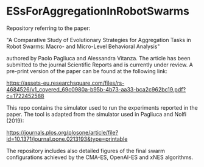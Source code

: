 # ESsForAggregationInRobotSwarms

Repository referring to the paper:

"A Comparative Study of Evolutionary Strategies for Aggregation Tasks in Robot Swarms: Macro- and Micro-Level Behavioral Analysis"

authored by Paolo Pagliuca and Alessandra Vitanza. The article has been submitted to the journal Scientific Reports and is currently under review.
A pre-print version of the paper can be found at the following link:

https://assets-eu.researchsquare.com/files/rs-4684526/v1_covered_69c0980a-b95b-4b73-aa33-bca2c962bc19.pdf?c=1722452588

This repo contains the simulator used to run the experiments reported in the paper. The tool is adapted from the simulator used in Pagliuca and Nolfi (2019):

https://journals.plos.org/plosone/article/file?id=10.1371/journal.pone.0213193&type=printable

The repository includes also detailed figures of the final swarm configurations achieved by the CMA-ES, OpenAI-ES and xNES algorithms.
